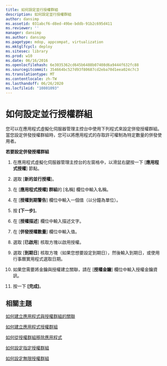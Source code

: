 ```yaml
---
title: 如何設定並行授權群組
description: 如何設定並行授權群組
author: dansimp
ms.assetid: 031abcf6-d8ed-49be-bddb-91b2c695d411
ms.reviewer: ''
manager: dansimp
ms.author: dansimp
ms.pagetype: mdop, appcompat, virtualization
ms.mktglfcycl: deploy
ms.sitesec: library
ms.prod: w10
ms.date: 06/16/2016
ms.openlocfilehash: 6e3035362cd645b6488b07408d6a9444f632fc88
ms.sourcegitcommit: 354664bc527d93f80687cd2eba70d1eea024c7c3
ms.translationtype: MT
ms.contentlocale: zh-TW
ms.lasthandoff: 06/26/2020
ms.locfileid: "10801093"
---
```

# 如何設定並行授權群組


您可以在應用程式虛擬化伺服器管理主控台中使用下列程式來設定併發授權群組。 當您設定併發授權群組時，您可以將應用程式的存取許可權制為特定數量的併發使用者。

**若要設定併發授權群組**

1.  在應用程式虛擬化伺服器管理主控台的左窗格中，以滑鼠右鍵按一下 [**應用程式授權**] 節點。

2.  選取 [**新的並行授權**]。

3.  在 [**應用程式授權] 群組**的 [名稱] 欄位中輸入名稱。

4.  在 [**授權到期警告**] 欄位中輸入一個值（以分鐘為單位）。

5.  按 **\[下一步\]**。

6.  在 [**授權描述**] 欄位中輸入描述文字。

7.  在 [**併發授權數量**] 欄位中輸入值。

8.  選取 [**已啟用**] 核取方塊以啟用授權。

9.  選取 [**到期日**] 核取方塊（如果您想要設定到期日），然後輸入到期日，或使用行事曆實用程式選取日期。

10. 如果您需要將金鑰與授權建立關聯，請在 [**授權金鑰**] 欄位中輸入授權金鑰資訊。

11. 按一下 **\[完成\]**。

## 相關主題


[如何建立應用程式與授權群組的關聯](how-to-associate-an-application-with-a-license-group.md)

[如何建立應用程式授權群組](how-to-create-an-application-license-group.md)

[如何從授權群組移除應用程式](how-to-remove-an-application-from-a-license-group.md)

[如何設定指定授權群組](how-to-set-up-a-named-license-group.md)

[如何設定無限授權群組](how-to-set-up-an-unlimited-license-group.md)

 

 





